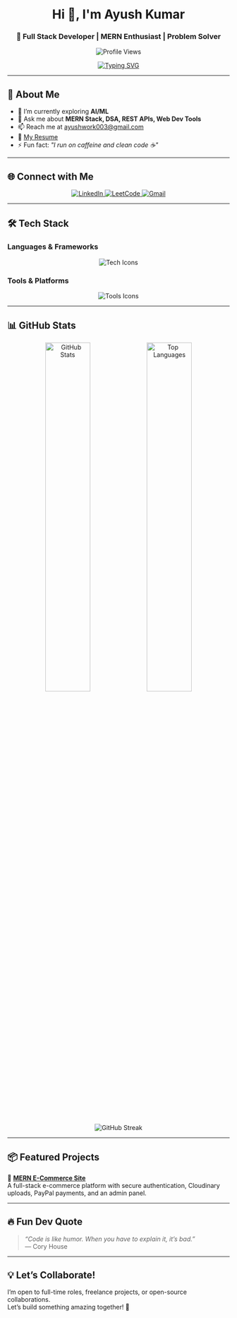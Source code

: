 <h1 align="center">Hi 👋, I'm Ayush Kumar</h1>
<h3 align="center">🚀 Full Stack Developer | MERN Enthusiast | Problem Solver</h3>

<p align="center">
  <img src="https://komarev.com/ghpvc/?username=ayushkumar1991&label=Profile%20Views&color=0e75b6&style=flat-square" alt="Profile Views" />
</p>

<p align="center">
  <a href="https://github.com/ayushkumar1991">
    <img src="https://readme-typing-svg.herokuapp.com?font=Fira+Code&size=22&pause=1000&color=36BCF7&width=435&lines=MERN+Stack+Developer;DSA+%2F+Problem+Solver;Always+Learning+New+Things;Welcome+to+my+GitHub+profile!" alt="Typing SVG"/>
  </a>
</p>

---

## 🧠 About Me

- 🌱 I’m currently exploring **AI/ML**  
- 💬 Ask me about **MERN Stack, DSA, REST APIs, Web Dev Tools**  
- 📫 Reach me at [ayushwork003@gmail.com](mailto:ayushwork003@gmail.com)  
- 📄 [My Resume](https://drive.google.com/file/d/1IBW6ihGJ1A30JmDd_hDMT3wRcQjM2Vjw/view?usp=sharing)  
- ⚡ Fun fact: _"I run on caffeine and clean code ☕"_

---

## 🌐 Connect with Me

<p align="center">
  <a href="https://www.linkedin.com/in/ayush-kumar-607444242/" target="_blank">
    <img src="https://img.shields.io/badge/LinkedIn-blue?logo=linkedin&style=for-the-badge" alt="LinkedIn"/>
  </a>
  <a href="https://leetcode.com/ayushkumr1991/" target="_blank">
    <img src="https://img.shields.io/badge/LeetCode-orange?logo=leetcode&style=for-the-badge" alt="LeetCode"/>
  </a>
  <a href="mailto:ayushwork003@gmail.com" target="_blank">
    <img src="https://img.shields.io/badge/Gmail-red?logo=gmail&style=for-the-badge" alt="Gmail"/>
  </a>
</p>

---

## 🛠️ Tech Stack

### Languages & Frameworks

<p align="center">
  <img src="https://skillicons.dev/icons?i=js,ts,react,nodejs,express,mongodb,java,python,html,css" alt="Tech Icons"/>
</p>

### Tools & Platforms

<p align="center">
  <img src="https://skillicons.dev/icons?i=git,github,vscode,postman,firebase,vercel,aws,gcp,azure,figma" alt="Tools Icons"/>
</p>

---

## 📊 GitHub Stats

<p align="center">
  <img src="https://github-readme-stats.vercel.app/api?username=ayushkumar1991&show_icons=true&theme=radical" width="45%" alt="GitHub Stats"/>
  <img src="https://github-readme-stats.vercel.app/api/top-langs/?username=ayushkumar1991&layout=compact&theme=radical" width="45%" alt="Top Languages"/>
</p>
<p align="center">
  <img src="https://github-readme-streak-stats.herokuapp.com?user=ayushkumar1991&theme=radical&date_format=M%20j%5B%2C%20Y%5D" alt="GitHub Streak"/>
</p>

---

## 📦 Featured Projects

🚀 **[MERN E-Commerce Site](https://github.com/ayushkumar1991/Celebal_Assign7-8-Ecommerce-Site-)**  
A full-stack e-commerce platform with secure authentication, Cloudinary uploads, PayPal payments, and an admin panel.

---

## 🔥 Fun Dev Quote

> _“Code is like humor. When you have to explain it, it’s bad.”_  
> — Cory House

---

## 💡 Let’s Collaborate!

I’m open to full-time roles, freelance projects, or open-source collaborations.  
Let’s build something amazing together! 🚀

